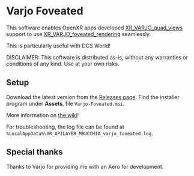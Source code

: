 # Varjo Foveated

This software enables OpenXR apps developed [XR_VARJO_quad_views](https://registry.khronos.org/OpenXR/specs/1.0/html/xrspec.html#XR_VARJO_quad_views) support to use [XR_VARJO_foveated_rendering](https://registry.khronos.org/OpenXR/specs/1.0/html/xrspec.html#XR_VARJO_foveated_rendering) seamlessly.

This is particularly useful with DCS World!

DISCLAIMER: This software is distributed as-is, without any warranties or conditions of any kind. Use at your own risks.

## Setup

Download the latest version from the [Releases page](https://github.com/mbucchia/Varjo-Foveated/releases). Find the installer program under **Assets**, file `Varjo-Foveated.msi`.

More information on [the wiki](https://github.com/mbucchia/Varjo-Foveated/wiki)!

For troubleshooting, the log file can be found at `%LocalAppData%\XR_APILAYER_MBUCCHIA_varjo_foveated.log`.

## Special thanks

Thanks to Varjo for providing me with an Aero for development.
